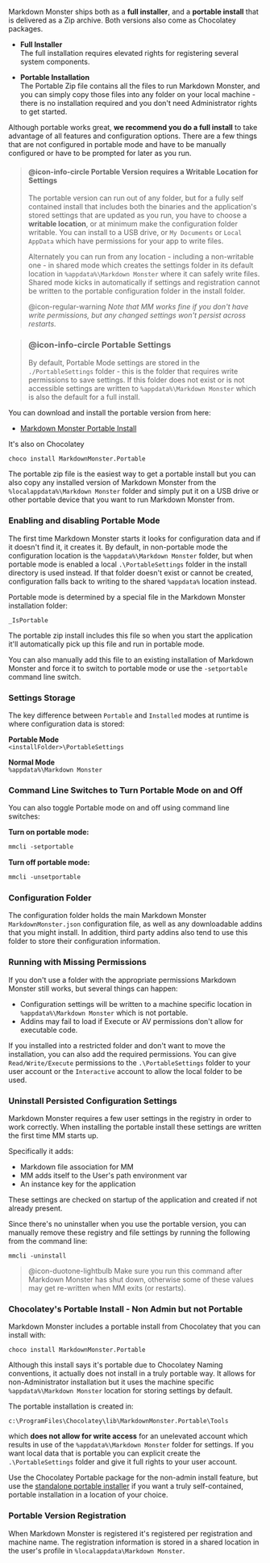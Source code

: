 Markdown Monster ships both as a **full installer**, and a **portable install** that is delivered as a Zip archive. Both versions also come as Chocolatey packages.

* **Full Installer**  
The full installation requires elevated rights for registering several system components.

* **Portable Installation**  
The Portable Zip file contains all the files to run Markdown Monster, and you can simply copy those files into any folder on your local machine - there is no installation required and you don't need Administrator rights to get started.

Although portable works great, **we recommend you do a full install** to take advantage of all features and configuration options. There are a few things that are not configured in portable mode and have to be manually configured or have to be prompted for later as you run.

> #### @icon-info-circle Portable Version requires a Writable Location for Settings
> The portable version can run out of any folder, but for a fully self contained install that includes both the binaries and the application's stored settings that are updated as you run, you have to choose a **writable location**, or at minimum make the configuration folder writable. You can install to a USB drive, or `My Documents` or `Local AppData` which have permissions for your app to write files.
>
> Alternately you can run from any location - including a non-writable one - in shared mode which creates the settings folder in its default location in `%appdata%\Markdown Monster` where it can safely write files. Shared mode kicks in automatically if settings and registration cannot be written to the portable configuration folder in the install folder.  
>
> @icon-regular-warning *Note that MM works fine if you don't have write permissions, but any changed settings won't persist across restarts.*



> ### @icon-info-circle Portable Settings
> By default, Portable Mode settings are stored in the `./PortableSettings` folder - this is the folder that requires write permissions to save settings. If this folder does not exist or is not accessible settings are written to `%appdata%\Markdown Monster` which is also the default for a full install.

You can download and install the portable version from here:

* [Markdown Monster Portable Install](https://markdownmonster.west-wind.com/download)

It's also on Chocolatey

```ps
choco install MarkdownMonster.Portable
```

The portable zip file is the easiest way to get a portable install but you can also copy any installed version of Markdown Monster from the `%localappdata%\Markdown Monster` folder and simply put it on a USB drive or other portable device that you want to run Markdown Monster from.


### Enabling and disabling Portable Mode 
The first time Markdown Monster starts it looks for configuration data and if it doesn't find it, it creates it. By default, in non-portable mode the configuration location is the `%appdata%\Markdown Monster` folder, but when portable mode is enabled a local `.\PortableSettings` folder in the install directory is used instead. If that folder doesn't exist or cannot be created, configuration falls back to writing to the shared `%appdata%` location instead.

Portable mode is determined by a special file in the Markdown Monster installation folder:

`_IsPortable`

The portable zip install includes this file so when you start the application it'll automatically pick up this file and run in portable mode. 

You can also manually add this file to an existing installation of Markdown Monster and force it to switch to portable mode or use the `-setportable` command line switch.

### Settings Storage
The key difference between `Portable` and `Installed` modes at runtime is where configuration data is stored:

**Portable Mode**  
`<installFolder>\PortableSettings`

**Normal Mode**  
`%appdata%\Markdown Monster`

### Command Line Switches to Turn Portable Mode on and Off
You can also toggle Portable mode on and off using command line switches:

**Turn on portable mode:**

```ps
mmcli -setportable
```

**Turn off portable mode:**

```ps
mmcli -unsetportable
```

### Configuration Folder
The configuration folder holds the main Markdown Monster `MarkdownMonster.json` configuration file, as well as any downloadable addins that you might install. In addition, third party addins also tend to use this folder to store their configuration information.

### Running with Missing Permissions
If you don't use a folder with the appropriate permissions Markdown Monster still works, but several things can happen:

* Configuration settings will be written to a machine specific location in `%appdata%\Markdown Monster` which is not portable.
* Addins may fail to load if Execute or AV permissions don't allow for executable code.

If you installed into a restricted folder and don't want to move the installation, you can also add the required permissions. You can give `Read/Write/Execute` permissions to the `.\PortableSettings` folder to your user account or the `Interactive` account to allow the local folder to be used.

### Uninstall Persisted Configuration Settings
Markdown Monster requires a few user settings in the registry in order to work correctly. When installing the portable install these settings are written the first time MM starts up.

Specifically it adds:

* Markdown file association for MM
* MM adds itself to the User's path environment var
* An instance key for the application

These settings are checked on startup of the application and created if not already present.

Since there's no uninstaller when you use the portable version, you can manually remove these registry and file settings by running the following from the command line:

```text
mmcli -uninstall
```

> @icon-duotone-lightbulb Make sure you run this command after Markdown Monster has shut down, otherwise some of these values may get re-written when MM exits (or restarts).

### Chocolatey's Portable Install - Non Admin but not Portable
Markdown Monster includes a portable install from Chocolatey that you can install with:

```text
choco install MarkdownMonster.Portable
```

Although this install says it's portable due to Chocolatey Naming conventions, it actually does not install in a truly portable way. It allows for non-Administrator installation but it uses the machine specific `%appdata%\Markdown Monster` location for storing settings by default.

The portable installation is created in:

```
c:\ProgramFiles\Chocolatey\lib\MarkdownMonster.Portable\Tools
```

which **does not allow for write access** for an unelevated account which results in use of the  `%appdata%\Markdown Monster` folder for settings. If you want local data that is portable you can explicit create the `.\PortableSettings` folder and give it full rights to your user account.

Use the Chocolatey Portable package for the non-admin install feature, but use the [standalone portable installer](https://markdownmonster.west-wind.com/download) if you want a truly self-contained, portable installation in a location of your choice.

### Portable Version Registration
When Markdown Monster is registered it's registered per registration and machine name. The registration information is stored in a shared location in the user's profile in `%localappdata\Markdown Monster`. 

